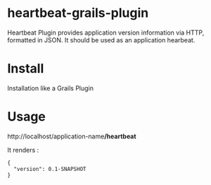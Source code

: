 # heartbeat-grails-plugin

Heartbeat Plugin provides application version information via HTTP, formatted in JSON. 
It should be used as an application hearbeat.

# Install

Installation like a Grails Plugin

# Usage

http://localhost/application-name<b>/heartbeat</b>

It renders :

```
{
  "version": 0.1-SNAPSHOT
}
```
